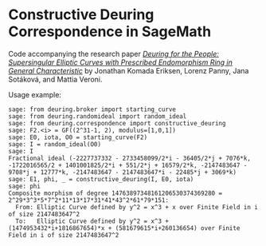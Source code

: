 # Constructive Deuring Correspondence in SageMath

Code accompanying the research paper
[*Deuring for the People: Supersingular Elliptic Curves with Prescribed Endomorphism Ring in General Characteristic*](//ia.cr/2023/106)
by Jonathan Komada Eriksen, Lorenz Panny, Jana Sotáková, and Mattia Veroni.

Usage example:
```sage
sage: from deuring.broker import starting_curve
sage: from deuring.randomideal import random_ideal
sage: from deuring.correspondence import constructive_deuring
sage: F2.<i> = GF((2^31-1, 2), modulus=[1,0,1])
sage: E0, iota, O0 = starting_curve(F2)
sage: I = random_ideal(O0)
sage: I
Fractional ideal (-2227737332 - 2733458099/2*i - 36405/2*j + 7076*k, -1722016565/2 + 1401001825/2*i + 551/2*j + 16579/2*k, -2147483647 - 9708*j + 12777*k, -2147483647 - 2147483647*i - 22485*j + 3069*k)
sage: E1, phi, _ = constructive_deuring(I, E0, iota)
sage: phi
Composite morphism of degree 14763897348161206530374369280 = 2^29*3^3*5*7^2*11*13*17*31*41*43^2*61*79*151:
  From: Elliptic Curve defined by y^2 = x^3 + x over Finite Field in i of size 2147483647^2
  To:   Elliptic Curve defined by y^2 = x^3 + (1474953432*i+1816867654)*x + (581679615*i+260136654) over Finite Field in i of size 2147483647^2
```

